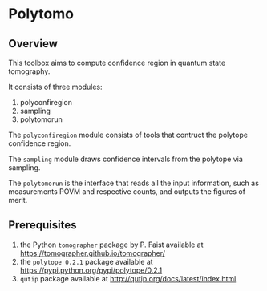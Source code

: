 # Polytomo

Overview
--------
This toolbox aims to compute confidence region in quantum state tomography.

It consists of three modules:
1. polyconfiregion
2. sampling
3. polytomorun

The `polyconfiregion` module consists of tools that contruct the polytope confidence region. 

The `sampling` module draws confidence intervals from the polytope via sampling. 

The `polytomorun` is the interface that reads all the input information, such as measurements POVM and respective counts, and outputs the figures of merit.

Prerequisites
------

1. the Python `tomographer` package by P. Faist  available at https://tomographer.github.io/tomographer/
2. the `polytope 0.2.1` package available at https://pypi.python.org/pypi/polytope/0.2.1
3. `qutip` package available at http://qutip.org/docs/latest/index.html




